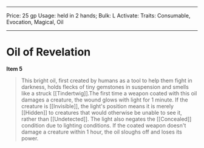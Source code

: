 
---
Price: 25 gp
Usage: held in 2 hands;
Bulk: L
Activate: 
Traits: Consumable, Evocation, Magical, Oil

---

# Oil of Revelation

**Item 5**

> This bright oil, first created by humans as a tool to help them fight in darkness, holds flecks of tiny gemstones in suspension and smells like a struck [[Tindertwig]].The first time a weapon coated with this oil damages a creature, the wound glows with light for 1 minute. If the creature is [[Invisible]], the light's position means it is merely [[Hidden]] to creatures that would otherwise be unable to see it, rather than [[Undetected]]. The light also negates the [[Concealed]] condition due to lighting conditions. If the coated weapon doesn't damage a creature within 1 hour, the oil sloughs off and loses its power.
